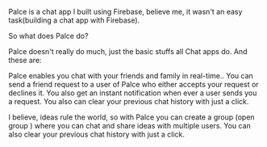 Palce is a chat app I built using Firebase, believe me, it wasn't an easy task(building a chat app with Firebase).

So what does Palce do?

Palce doesn't really do much, just the basic stuffs all Chat apps do.
And these are:

Palce enables you chat with your friends and family in real-time..
You can send a friend request to a user of Palce who either accepts your request or declines it. 
You also get an instant notification when ever a user sends you a request. 
You also can clear your previous chat history with just a click.

I believe, ideas rule the world, so with Palce you can create a group (open group ) where you can chat and share ideas with multiple users.
You can also clear your previous chat history with just a click.
